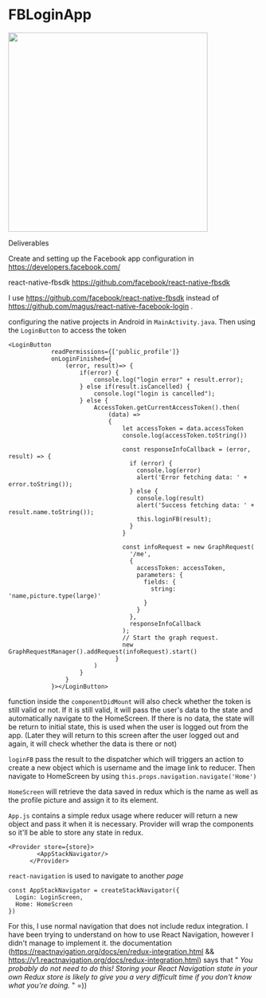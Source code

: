 # FBLoginApp

<img src="https://media.giphy.com/media/FCAf4VqYnLOvq9J1BS/giphy.gif" height="400" />

Deliverables

Create and setting up the Facebook app configuration in https://developers.facebook.com/

react-native-fbsdk https://github.com/facebook/react-native-fbsdk

I use https://github.com/facebook/react-native-fbsdk instead of https://github.com/magus/react-native-facebook-login .

configuring the native projects in Android in `MainActivity.java`.
Then using the `LoginButton` to access the token
```
<LoginButton
            readPermissions={['public_profile']}
            onLoginFinished={
                (error, result)=> {
                    if(error) {
                        console.log("login error" + result.error);
                    } else if(result.isCancelled) {
                        console.log("login is cancelled");
                    } else {
                        AccessToken.getCurrentAccessToken().then(
                            (data) => 
                            {
                                let accessToken = data.accessToken
                                console.log(accessToken.toString())
                    
                                const responseInfoCallback = (error, result) => {
                                  if (error) {
                                    console.log(error)
                                    alert('Error fetching data: ' + error.toString());
                                  } else {
                                    console.log(result)
                                    alert('Success fetching data: ' + result.name.toString());                                     
                                    this.loginFB(result);
                                  }
                                }
                    
                                const infoRequest = new GraphRequest(
                                  '/me',
                                  {
                                    accessToken: accessToken,
                                    parameters: {
                                      fields: {
                                        string: 'name,picture.type(large)'
                                      }
                                    }
                                  },
                                  responseInfoCallback
                                );
                                // Start the graph request.
                                new GraphRequestManager().addRequest(infoRequest).start()
                              }
                        )
                    }
                }
            }></LoginButton>
```

function inside the `componentDidMount` will also check whether the token is still valid or not. If it is still valid, it will pass the user's data to the state and automatically navigate to the HomeScreen. If there is no data, the state will be return to initial state, this is used when the user is logged out from the app. (Later they will return to this screen after the user logged out and again, it will check whether the data is there or not)

`loginFB` pass the result to the dispatcher which will triggers an action to create a new object which is username and the image link to reducer.
Then navigate to HomeScreen by using `this.props.navigation.navigate('Home')`

`HomeScreen` will retrieve the data saved in redux which is the name as well as the profile picture and assign it to its element.

`App.js` contains a simple redux usage where reducer will return a new object and pass it when it is necessary. Provider will wrap the components so it'll be able to store any state in redux.
```
<Provider store={store}>
        <AppStackNavigator/>
      </Provider>
```
`react-navigation` is used to navigate to another *page*
```
const AppStackNavigator = createStackNavigator({
  Login: LoginScreen,
  Home: HomeScreen
})
```
For this, I use normal navigation that does not include redux integration.
I have been trying to understand on how to use React Navigation, however I didn't manage to implement it.
the documentation (https://reactnavigation.org/docs/en/redux-integration.html && https://v1.reactnavigation.org/docs/redux-integration.html) says that " *You probably do not need to do this! Storing your React Navigation state in your own Redux store is likely to give you a very difficult time if you don't know what you're doing.* " =))
